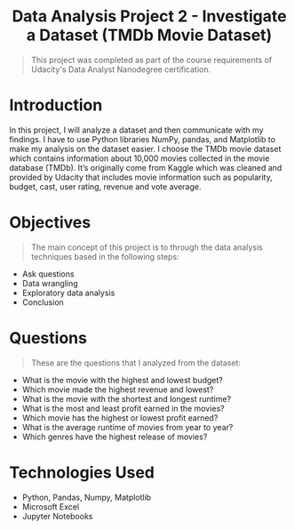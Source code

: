 # <h1 style="text-align:center;">Data Analysis Project 2 - Investigate a Dataset (TMDb Movie Dataset)</h1>


>This project was completed as part of the course requirements of Udacity's Data Analyst Nanodegree certification.


# Introduction

In this project, I will analyze a dataset and then communicate with my findings. I have to use Python libraries NumPy, pandas, and Matplotlib to make my analysis on the dataset easier. I choose the TMDb movie dataset which contains information about 10,000 movies collected in the movie database (TMDb). It’s originally come from Kaggle which was cleaned and provided by Udacity that includes movie information such as popularity, budget, cast, user rating, revenue and vote average. 

# Objectives
>The main concept of this project is to through the data analysis techniques based in the following steps:

* Ask questions
* Data wrangling
* Exploratory data analysis
* Conclusion

# Questions

>These are the questions that I analyzed from the dataset:

   - What is the movie with the highest and lowest budget?
   - Which movie made the highest revenue and lowest?
   - What is the movie with the shortest and longest runtime?
   - What is the most and least profit earned in the movies?
   - Which movie has the highest or lowest profit earned?
   - What is the average runtime of movies from year to year?
   - Which genres have the highest release of movies?
    
# Technologies Used

- Python, Pandas, Numpy, Matplotlib
- Microsoft Excel
- Jupyter Notebooks


